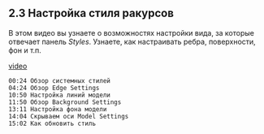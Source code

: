 ## 2.3 Настройка стиля ракурсов

В этом видео вы узнаете о возможностях настройки вида, за которые отвечает панель _Styles_. Узнаете, как настраивать ребра, поверхности, фон и т.п.

[video](https://player.softculture.cc/embed/online/SKC/SKC_85.27.04_L2-3_Styles)

``` chapters
00:24 Обзор системных стилей
04:24 Обзор Edge Settings 
10:50 Настройка линий модели
11:50 Обзор Background Settings 
13:11 Настройка фона модели 
14:04 Скрываем оси Model Settings
15:02 Как обновить стиль
```